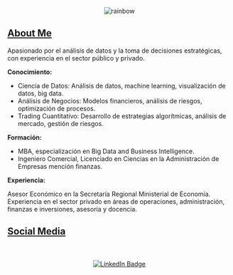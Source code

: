 <div align="center">  

  ![rainbow](https://github.com/estebanferraz1/estebanferraz1/assets/125892411/f51ba03e-ec8c-49c5-9dae-70abae50bfca)
</div> 



## [About Me](https://github.com/pandao/editor.md "Heading link")

<div class="justificado">
  <p>Apasionado por el análisis de datos y la toma de decisiones estratégicas, con experiencia en el sector público y privado.</p>
  
  <p><strong>Conocimiento:</strong></p>
  <ul>
    <li>Ciencia de Datos: Análisis de datos, machine learning, visualización de datos, big data.</li>
    <li>Análisis de Negocios: Modelos financieros, análisis de riesgos, optimización de procesos.</li>
    <li>Trading Cuantitativo: Desarrollo de estrategias algorítmicas, análisis de mercado, gestión de riesgos.</li>
  </ul>
  
  <p><strong>Formación:</strong></p>
  <ul>
    <li>MBA, especialización en Big Data and Business Intelligence.</li>
    <li>Ingeniero Comercial, Licenciado en Ciencias en la Administración de Empresas mención finanzas.</li>
  </ul>
  
  <p><strong>Experiencia:</strong></p>
  <p>Asesor Económico en la Secretaría Regional Ministerial de Economía. Experiencia en el sector privado en áreas de operaciones, administración, finanzas e inversiones, asesoría y docencia.</p>
  
</div>

</body>
</html>

<!--------------------------------------------------------------------------------------------------------------------------------------------------------->

## [Social Media](https://github.com/pandao/editor.md "Heading link")

<p align="center">
    <br/><br/><a href="https://www.linkedin.com/in/steban-ferraz/" target="_blank"><img src="https://img.shields.io/badge/-LinkedIn-0A0A0B?logo=linkedin&style=for-the-badge&logoColor=white" alt="LinkedIn Badge" /></a>
<p/>

<!--------------------------------------------------------------------------------------------------------------------------------------------------------->

